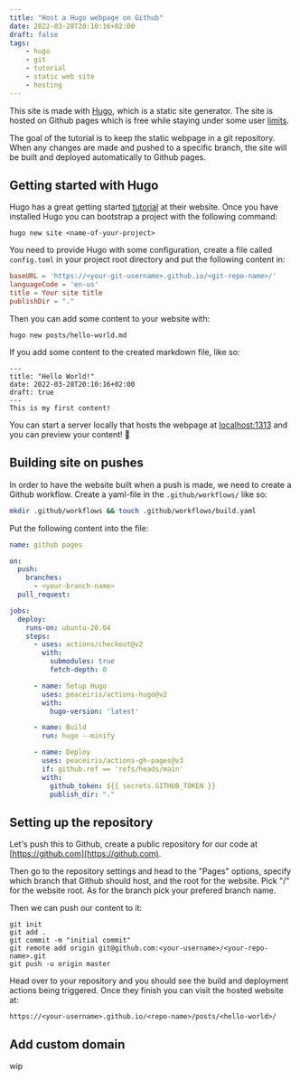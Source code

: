 ```yaml
---
title: "Host a Hugo webpage on Github"
date: 2022-03-28T20:10:16+02:00
draft: false
tags:
    - hugo
    - git
    - tutorial
    - static web site
    - hosting
---
```

This site is made with [Hugo](https://gohugo.io/), which is a static site generator. The site is hosted on Github pages which is free while staying under some user [limits](https://docs.github.com/en/pages/getting-started-with-github-pages/about-github-pages#usage-limits).

The goal of the tutorial is to keep the static webpage in a git repository. When any changes are made and pushed to a specific branch, the site will be built and deployed automatically to Github pages.

## Getting started with Hugo

Hugo has a great getting started [tutorial](https://gohugo.io/getting-started/quick-start/) at their website. Once you have installed Hugo you can bootstrap a project with the following command:

```shell
hugo new site <name-of-your-project>
```

You need to provide Hugo with some configuration, create a file called `config.toml` in your project root directory and put the following content in:

```toml
baseURL = 'https://<your-git-username>.github.io/<git-repo-name>/'
languageCode = 'en-us'
title = Your site title
publishDir = "."
```

Then you can add some content to your website with:

```shell
hugo new posts/hello-world.md
```
If you add some content to the created markdown file, like so:

```plain
---
title: "Hello World!"
date: 2022-03-28T20:10:16+02:00
draft: true
---
This is my first content!
```
You can start a server locally that hosts the webpage at [localhost:1313](localhost:1313) and you can preview your content! 🎉

## Building site on pushes

In order to have the website built when a push is made, we need to create a Github workflow. Create a yaml-file in the `.github/workflows/` like so:

```sh
mkdir .github/workflows && touch .github/workflows/build.yaml
```

Put the following content into the file:

```yaml
name: github pages

on:
  push:
    branches:
      - <your-branch-name>
  pull_request:

jobs:
  deploy:
    runs-on: ubuntu-20.04
    steps:
      - uses: actions/checkout@v2
        with:
          submodules: true
          fetch-depth: 0

      - name: Setup Hugo
        uses: peaceiris/actions-hugo@v2
        with:
          hugo-version: 'latest'

      - name: Build
        run: hugo --minify

      - name: Deploy
        uses: peaceiris/actions-gh-pages@v3
        if: github.ref == 'refs/heads/main'
        with:
          github_token: ${{ secrets.GITHUB_TOKEN }}
          publish_dir: "."
```

## Setting up the repository

Let's push this to Github, create a public repository for our code at [https://github.com](https://github.com).

Then go to the repository settings and head to the "Pages" options, specify which branch that Github should host, and the root for the website. Pick "/" for the website root. As for the branch pick your prefered branch name. 

Then we can push our content to it:

```shell
git init
git add .
git commit -m "initial commit"
git remote add origin git@github.com:<your-username>/<your-repo-name>.git
git push -u origin master
```

Head over to your repository and you should see the build and deployment actions being triggered. Once they finish you can visit the hosted website at:

`https://<your-username>.github.io/<repo-name>/posts/<hello-world>/`

## Add custom domain

wip